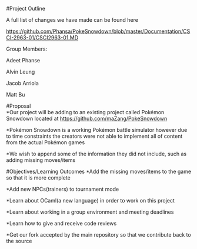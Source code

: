 #Project Outline

A full list of changes we have made can be found here

https://github.com/Phansa/PokeSnowdown/blob/master/Documentation/CSCI-2963-01/CSCI2963-01.MD

Group Members:

Adeet Phanse

Alvin Leung

Jacob Arriola

Matt Bu

#Proposal	
*Our project will be adding to an existing project called Pokémon Snowdown located at https://github.com/maZang/PokeSnowdown

*Pokémon Snowdown is a working Pokémon battle simulator however due to time constraints the creators were not able to implement all of content from the actual Pokémon games

*We wish to append some of the information they did not include, such as adding missing moves/items


#Objectives/Learning Outcomes
*Add the missing moves/items to the game so that it is more complete

*Add new NPCs(trainers) to tournament mode

*Learn about OCaml(a new language) in order to work on this project

*Learn about working in a group environment and meeting deadlines

*Learn how to give and receive code reviews 

*Get our fork accepted by the main repository so that we contribute back to the source





